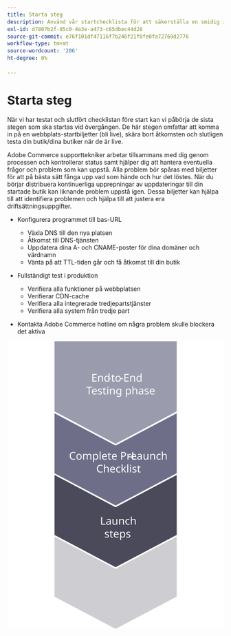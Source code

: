 ```yaml
---
title: Starta steg
description: Använd vår startchecklista för att säkerställa en smidig implementering av Adobe Commerce webbplatser.
exl-id: d7807b2f-85c0-4e3e-a473-c65dbec44d28
source-git-commit: e76f101df47116f7b246f21f0fe0fa72769d2776
workflow-type: tm+mt
source-wordcount: '206'
ht-degree: 0%

---
```


# Starta steg

När vi har testat och slutfört checklistan före start kan vi påbörja de sista stegen som ska startas vid övergången. De här stegen omfattar att komma in på en webbplats-startbiljetter (bli live), skära bort åtkomsten och slutligen testa din butik/dina butiker när de är live.

Adobe Commerce supporttekniker arbetar tillsammans med dig genom processen och kontrollerar status samt hjälper dig att hantera eventuella frågor och problem som kan uppstå. Alla problem bör spåras med biljetter för att på bästa sätt fånga upp vad som hände och hur det löstes. När du börjar distribuera kontinuerliga upprepningar av uppdateringar till din startade butik kan liknande problem uppstå igen. Dessa biljetter kan hjälpa till att identifiera problemen och hjälpa till att justera era driftsättningsuppgifter.

- Konfigurera programmet till bas-URL
   - Växla DNS till den nya platsen
   - Åtkomst till DNS-tjänsten
   - Uppdatera dina A- och CNAME-poster för dina domäner och värdnamn
   - Vänta på att TTL-tiden går och få åtkomst till din butik

- Fullständigt test i produktion
   - Verifiera alla funktioner på webbplatsen
   - Verifierar CDN-cache
   - Verifiera alla integrerade tredjepartstjänster
   - Verifiera alla system från tredje part

- Kontakta Adobe Commerce hotline om några problem skulle blockera det aktiva

![Diagram som visar fas 3 av startprocessen](../../assets/playbooks/launch-steps-3.svg)
